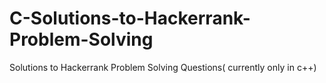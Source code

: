 # C-Solutions-to-Hackerrank-Problem-Solving
Solutions to Hackerrank Problem Solving Questions( currently only in c++)
